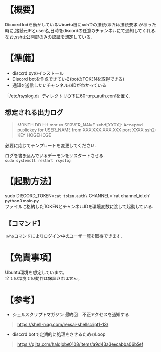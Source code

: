 # 【概要】  
Discord botを動かしているUbuntu機にsshでの接続(または接続要求)があった時に,接続元IPとuser名,日時をdiscordの任意のチャンネルにて通知してくれる.
なお,sshは公開鍵のみの認証を想定している.

# 【準備】
 - discord.pyのインストール  
 - Discord botを作成できている(botのTOKENを取得できる)  
 - 通知を送信したいチャンネルのIDがわかっている  

「/etc/rsyslog.d」ディレクトリの下に60-tmp_auth.confを置く.  
  
## 想定される出力ログ  
> MONTH DD HH:mm:ss SERVER_NAME sshd[XXXX]: Accepted publickey for USER_NAME from XXX.XXX.XXX.XXX port XXXX ssh2: KEY HOGEHOGE  

必要に応じてテンプレートを変更してください.  

ログを書き込んでいるデーモンをリスタートさせる.  
`sudo systemctl restart rsyslog`

# 【起動方法】  
sudo DISCORD_TOKEN=`cat token.auth\` CHANNEL=\`cat channel_id.ch\` python3 main.py  
ファイルに格納したTOKENとチャンネルIDを環境変数に渡して起動している.  

## 【コマンド】  
`!who`コマンドによりログイン中のユーザ一覧を取得できます.  

# 【免責事項】  
Ubuntu環境を想定しています。  
全ての環境での動作は保証されません。  

# 【参考】  
 - シェルスクリプトマガジン 最終回　不正アクセスを通知する  
> https://shell-mag.com/rensai-shellscript1-13/
 - discord botで定期的に処理をさせるためのLoop
> https://qiita.com/halglobe0108/items/a9d43a3eecabba06b5ef

